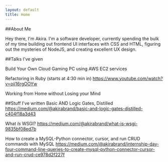 ```yaml
---
layout: default
title: Home
---
```


##About Me

Hey there, I'm Akira. I'm a software developer, currently spending the bulk of my time building out frontend UI interfaces with CSS and HTML, figuring out the mysteries of NodeJS, and creating excellent UX design.

##Talks I've given

Build Your Own Cloud Gaming PC using AWS EC2 services

Refactoring in Ruby (starts at 4:30 min in)
https://www.youtube.com/watch?v=oii16rgOOYw

Working from Home without Losing your Mind

##Stuff I've written
Basic AND Logic Gates, Distilled
https://medium.com/@akirabrand/basic-and-logic-gates-distilled-c404f18a3d43

What *Is* WSGI?
https://medium.com/@akirabrand/what-is-wsgi-9835bf08ed7b

How to create a MySQL-Python connector, cursor, and run CRUD commands with MySQL
https://medium.com/@akirabrand/internship-day-four-command-line-queries-to-create-mysql-python-connector-cursor-and-run-crud-ce978d2f227f
